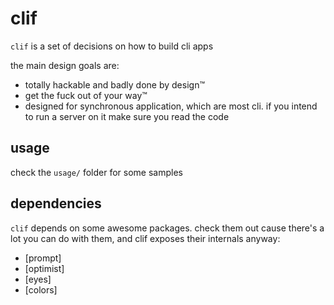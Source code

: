 # clif

`clif` is a set of decisions on how to build cli apps

the main design goals are:

* totally hackable and badly done by design™
* get the fuck out of your way™
* designed for synchronous application, which are most cli. if you intend to run a server on it make sure you read the code

## usage

check the `usage/` folder for some samples

## dependencies

`clif` depends on some awesome packages. check them out cause there's a lot you can do with them, and clif exposes their internals anyway:

* [prompt]
* [optimist]
* [eyes]
* [colors]